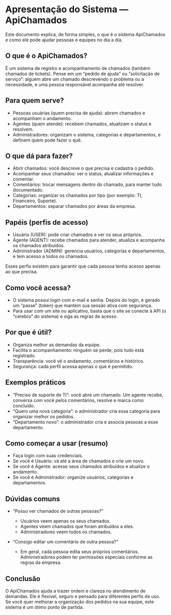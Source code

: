 # Apresentação do Sistema — ApiChamados

Este documento explica, de forma simples, o que é o sistema ApiChamados e como ele pode ajudar pessoas e equipes no dia a dia.

## O que é o ApiChamados?
É um sistema de registro e acompanhamento de chamados (também chamados de tickets). Pense em um “pedido de ajuda” ou “solicitação de serviço”: alguém abre um chamado descrevendo o problema ou a necessidade, e uma pessoa responsável acompanha até resolver.

## Para quem serve?
- Pessoas usuárias (quem precisa de ajuda): abrem chamados e acompanham o andamento.
- Agentes (quem atende): recebem chamados, atualizam o status e resolvem.
- Administradores: organizam o sistema, categorias e departamentos, e definem quem pode fazer o quê.

## O que dá para fazer?
- Abrir chamados: você descreve o que precisa e cadastra o pedido.
- Acompanhar seus chamados: ver o status, atualizar informações e comentar.
- Comentários: trocar mensagens dentro do chamado, para manter tudo documentado.
- Categorias: organizar os chamados por tipo (por exemplo: TI, Financeiro, Suporte).
- Departamentos: separar chamados por áreas da empresa.

## Papéis (perfis de acesso)
- Usuário (USER): pode criar chamados e ver os seus próprios.
- Agente (AGENT): recebe chamados para atender, atualiza e acompanha os chamados atribuídos.
- Administrador (ADMIN): gerencia usuários, categorias e departamentos, e tem acesso a todos os chamados.

Esses perfis existem para garantir que cada pessoa tenha acesso apenas ao que precisa.

## Como você acessa?
- O sistema possui login com e-mail e senha. Depois do login, é gerado um “passe” (token) que mantém sua sessão ativa com segurança.
- Para usar com um site ou aplicativo, basta que o site se conecte à API (o “cérebro” do sistema) e siga as regras de acesso.

## Por que é útil?
- Organiza melhor as demandas da equipe.
- Facilita o acompanhamento: ninguém se perde, pois tudo está registrado.
- Transparência: você vê o andamento, comentários e histórico.
- Segurança: cada perfil acessa apenas o que é permitido.

## Exemplos práticos
- “Preciso de suporte de TI”: você abre um chamado. Um agente recebe, conversa com você pelos comentários, resolve e marca como concluído.
- “Quero uma nova categoria”: o administrador cria essa categoria para organizar melhor os pedidos.
- “Departamento novo”: o administrador cria e associa pessoas a esse departamento.

## Como começar a usar (resumo)
- Faça login com suas credenciais.
- Se você é Usuário: vá até a área de chamados e crie um novo.
- Se você é Agente: acesse seus chamados atribuídos e atualize o andamento.
- Se você é Administrador: organize usuários, categorias e departamentos.

## Dúvidas comuns
- “Posso ver chamados de outras pessoas?”
  - Usuários veem apenas os seus chamados.
  - Agentes veem chamados que foram atribuídos a eles.
  - Administradores veem todos os chamados.

- “Consigo editar um comentário de outra pessoa?”
  - Em geral, cada pessoa edita seus próprios comentários. Administradores podem ter permissões especiais conforme as regras da empresa.

## Conclusão
O ApiChamados ajuda a trazer ordem e clareza no atendimento de demandas. Ele é flexível, seguro e pensado para diferentes perfis de uso. Se você quer melhorar a organização dos pedidos na sua equipe, este sistema é um ótimo ponto de partida.
